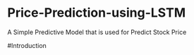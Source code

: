 # Price-Prediction-using-LSTM
A Simple Predictive Model that is used for Predict Stock Price 

#Introduction
